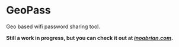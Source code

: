 GeoPass
=======
Geo based wifi password sharing tool.

<b>Still a work in progress, but you can check it out at <em><a href="www.inoabrian.com">inoabrian.com</a></em>.</b>
